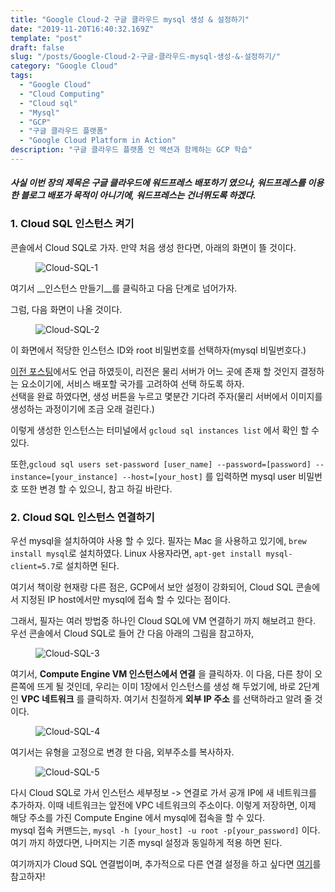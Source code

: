 ```yaml
---
title: "Google Cloud-2 구글 클라우드 mysql 생성 & 설정하기"
date: "2019-11-20T16:40:32.169Z"
template: "post"
draft: false
slug: "/posts/Google-Cloud-2-구글-클라우드-mysql-생성-&-설정하기/"
category: "Google Cloud"
tags:
  - "Google Cloud"
  - "Cloud Computing"
  - "Cloud sql"
  - "Mysql"
  - "GCP"
  - "구글 클라우드 플랫폼"
  - "Google Cloud Platform in Action"
description: "구글 클라우드 플랫폼 인 액션과 함께하는 GCP 학습"
---
```

#### *사실 이번 장의 제목은 구글 클라우드에 워드프레스 배포하기 였으나, 워드프레스를 이용한 블로그 배포가 목적이 아니기에, 워드프레스는 건너뛰도록 하겠다.*

### 1. Cloud SQL 인스턴스 켜기
콘솔에서 Cloud SQL로 가자. 만약 처음 생성 한다면, 아래의 화면이 뜰 것이다.</br>
<figure style="width:360px;">
    <img src="/imgs/Google-Cloud-2/Cloud-SQL-1.png" alt="Cloud-SQL-1">
</figure>

여기서 __인스턴스 만들기__를 클릭하고 다음 단계로 넘어가자. </br>

그럼, 다음 화면이 나올 것이다.
<figure style="width:360px;">
    <img src="/imgs/Google-Cloud-2/Cloud-SQL-2.png" alt="Cloud-SQL-2">
</figure>

이 화면에서 적당한 인스턴스 ID와 root 비밀번호를 선택하자(mysql 비밀번호다.)

[이전 포스팅](https://choiseungyoun.github.io/posts/Google-Cloud-1-인스턴스-생성하기/)에서도 언급 하였듯이, 리전은 물리 서버가 어느 곳에 존재 할 것인지 결정하는 요소이기에, 서비스 배포할 국가를 고려하여 선택 하도록 하자.</br>
선택을 완료 하였다면, 생성 버튼을 누르고 몇분간 기다려 주자(물리 서버에서 이미지를 생성하는 과정이기에 조금 오래 걸린다.)

이렇게 생성한 인스턴스는 터미널에서 `gcloud sql instances list` 에서 확인 할 수 있다.

또한,```gcloud sql users set-password [user_name]
--password=[password] --instance=[your_instance] --host=[your_host]``` 를 입력하면 mysql user 비밀번호 또한 변경 할 수 있으니, 참고 하길 바란다.

### 2. Cloud SQL 인스턴스 연결하기
우선 mysql을 설치하여야 사용 할 수 있다.
필자는 Mac 을 사용하고 있기에, `brew install mysql`로 설치하였다.
Linux 사용자라면, `apt-get install mysql-client=5.7`로 설치하면 된다.

여기서 책이랑 현재랑 다른 점은, GCP에서 보안 설정이 강화되어, Cloud SQL 콘솔에서 지정된 IP host에서만 mysql에 접속 할 수 있다는 점이다.

그래서, 필자는 여러 방법중 하나인 Cloud SQL에 VM 연결하기 까지 해보려고 한다. 우선 콘솔에서 Cloud SQL로 들어 간 다음 아래의 그림을 참고하자,

<figure style="width:480px;">
    <img src="/imgs/Google-Cloud-2/Cloud-SQL-3.png" alt="Cloud-SQL-3">
</figure>

여기서, __Compute Engine VM 인스턴스에서 연결__ 을 클릭하자.
이 다음, 다른 창이 오른쪽에 뜨게 될 것인데, 우리는 이미 1장에서 인스턴스를 생성 해 두었기에, 바로 2단계인 __VPC 네트워크__ 를 클릭하자.
여기서 친절하게 __외부 IP 주소__ 를 선택하라고 알려 줄 것이다.

<figure style="width:480px;">
    <img src="/imgs/Google-Cloud-2/Cloud-SQL-4.png" alt="Cloud-SQL-4">
</figure>

여기서는 유형을 고정으로 변경 한 다음, 외부주소를 복사하자.

<figure style="width:480px;">
    <img src="/imgs/Google-Cloud-2/Cloud-SQL-5.png" alt="Cloud-SQL-5">
</figure>

다시 Cloud SQL로 가서 인스턴스 세부정보 -> 연결로 가서 공개 IP에 새 네트워크를 추가하자. 이때 네트워크는 앞전에 VPC 네트워크의 주소이다.
이렇게 저장하면, 이제 해당 주소를 가진 Compute Engine 에서 mysql에 접속을 할 수 있다.</br>
mysql 접속 커맨드는,
`mysql -h [your_host] -u root -p[your_password]` 이다.
여기 까지 하였다면, 나머지는 기존 mysql 설정과 동일하게 적용 하면 된다.

여기까지가 Cloud SQL 연결법이며, 추가적으로 다른 연결 설정을 하고 싶다면 [여기](https://cloud.google.com/sql/docs/mysql/external-connection-methods?hl=ko&_ga=2.170452259.-2023315922.1572834985)를 참고하자!
